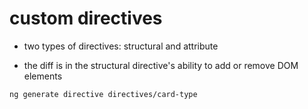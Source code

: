 # custom directives

- two types of directives: structural and attribute

- the diff is in the structural directive's ability to add or remove DOM elements


```shell
ng generate directive directives/card-type
```
